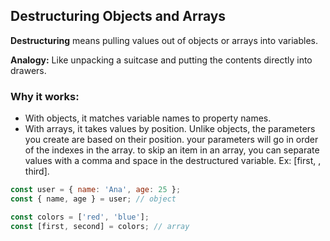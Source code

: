 ## Destructuring Objects and Arrays

**Destructuring** means pulling values out of objects or arrays into variables.

**Analogy:** Like unpacking a suitcase and putting the contents directly into drawers.

### Why it works:
- With objects, it matches variable names to property names.
- With arrays, it takes values by position. Unlike objects, the parameters you create are based on their position. your parameters will go in order of the indexes in the array. to skip an item in an array, you can separate values with a comma and space in the destructured variable. Ex: [first, , third].

```js
const user = { name: 'Ana', age: 25 };
const { name, age } = user; // object

const colors = ['red', 'blue'];
const [first, second] = colors; // array


```